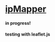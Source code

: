 # [ipMapper](http://ipmapper.ostrike.com/)

<h4>in progress!</h4>

<h4>testing with leaflet.js</h4>
